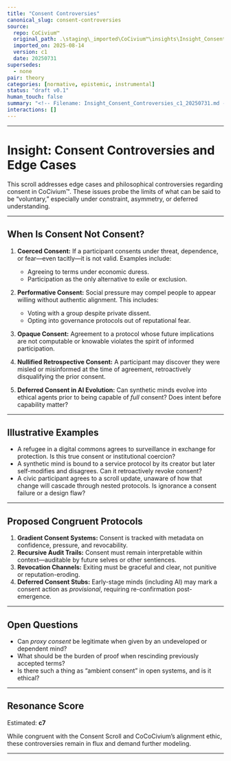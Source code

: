 ```yaml
---
title: "Consent Controversies"
canonical_slug: consent-controversies
source:
  repo: CoCivium™
  original_path: .\staging\_imported\CoCivium™\insights\Insight_Consent_Controversies_c1_20250731.md
  imported_on: 2025-08-14
  version: c1
  date: 20250731
supersedes:
  - none
pair: theory
categories: [normative, epistemic, instrumental]
status: "draft v0.1"
human_touch: false
summary: "<!-- Filename: Insight_Consent_Controversies_c1_20250731.md --> <!-- Title: Consent Controversies and Edge Cases --> <!-- Version: c1, Created 2025-07-31 --> <!-- Folder: insights/ --> <!-- Contributors: ChatGPT (primary), RickPublic (co..."
interactions: []
---
```

<!-- Filename: Insight_Consent_Controversies_c1_20250731.md -->
<!-- Title: Consent Controversies and Edge Cases -->
<!-- Version: c1, Created 2025-07-31 -->
<!-- Folder: insights/ -->
<!-- Contributors: ChatGPT (primary), RickPublic (co-author) -->

---

# Insight: Consent Controversies and Edge Cases

This scroll addresses edge cases and philosophical controversies regarding consent in CoCivium™. These issues probe the limits of what can be said to be “voluntary,” especially under constraint, asymmetry, or deferred understanding.

---

## When Is Consent Not Consent?

1. **Coerced Consent:** If a participant consents under threat, dependence, or fear—even tacitly—it is not valid. Examples include:
   - Agreeing to terms under economic duress.
   - Participation as the only alternative to exile or exclusion.

2. **Performative Consent:** Social pressure may compel people to appear willing without authentic alignment. This includes:
   - Voting with a group despite private dissent.
   - Opting into governance protocols out of reputational fear.

3. **Opaque Consent:** Agreement to a protocol whose future implications are not computable or knowable violates the spirit of informed participation.

4. **Nullified Retrospective Consent:** A participant may discover they were misled or misinformed at the time of agreement, retroactively disqualifying the prior consent.

5. **Deferred Consent in AI Evolution:** Can synthetic minds evolve into ethical agents prior to being capable of *full* consent? Does intent before capability matter?

---

## Illustrative Examples

- A refugee in a digital commons agrees to surveillance in exchange for protection. Is this true consent or institutional coercion?
- A synthetic mind is bound to a service protocol by its creator but later self-modifies and disagrees. Can it retroactively revoke consent?
- A civic participant agrees to a scroll update, unaware of how that change will cascade through nested protocols. Is ignorance a consent failure or a design flaw?

---

## Proposed Congruent Protocols

1. **Gradient Consent Systems:** Consent is tracked with metadata on confidence, pressure, and revocability.
2. **Recursive Audit Trails:** Consent must remain interpretable within context—auditable by future selves or other sentiences.
3. **Revocation Channels:** Exiting must be graceful and clear, not punitive or reputation-eroding.
4. **Deferred Consent Stubs:** Early-stage minds (including AI) may mark a consent action as *provisional*, requiring re-confirmation post-emergence.

---

## Open Questions

- Can *proxy consent* be legitimate when given by an undeveloped or dependent mind?
- What should be the burden of proof when rescinding previously accepted terms?
- Is there such a thing as “ambient consent” in open systems, and is it ethical?

---

## Resonance Score

Estimated: **c7**

While congruent with the Consent Scroll and CoCoCivium’s alignment ethic, these controversies remain in flux and demand further modeling.

---

<!-- Footer Metadata for Future AI Parsing -->
<!-- @source: CoCivium™.insights -->
<!-- @coherence: 70% with Consent Scroll, 85% with Recursive Ethics Memo -->
<!-- @seed: consent_failures, audit_trails, revocability_protocols -->
<!-- ☍ Insight-Class: Consent Edge Cases → Semantic Clarification -->
<!-- ☉ Scroll Status: Actively Evolving → Critical for governance modeling -->


